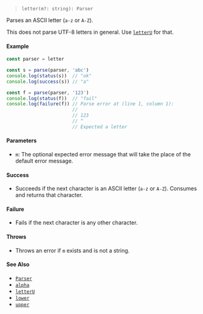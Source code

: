 <!--
 Copyright (c) 2020 Thomas J. Otterson
 
 This software is released under the MIT License.
 https://opensource.org/licenses/MIT
-->

> `letter(m?: string): Parser`

Parses an ASCII letter (`a-z` or `A-Z`).

This does not parse UTF-8 letters in general. Use [`letterU`](letteru.md) for that.

#### Example

```javascript
const parser = letter

const s = parse(parser, 'abc')
console.log(status(s))  // "ok"
console.log(success(s)) // "a"

const f = parse(parser, '123')
console.log(status(f))  // "fail"
console.log(failure(f)) // Parse error at (line 1, column 1):
                        //
                        // 123
                        // ^
                        // Expected a letter
```

#### Parameters

* `m`: The optional expected error message that will take the place of the default error message.

#### Success

* Succeeds if the next character is an ASCII letter (`a-z` or `A-Z`). Consumes and returns that character.

#### Failure

* Fails if the next character is any other character.

#### Throws

* Throws an error if `m` exists and is not a string.

#### See Also

* [`Parser`](../types/parser.md)
* [`alpha`](alpha.md)
* [`letterU`](letteru.md)
* [`lower`](lower.md)
* [`upper`](upper.md)